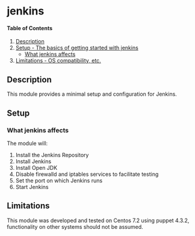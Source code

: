 
# jenkins

#### Table of Contents

1. [Description](#description)
2. [Setup - The basics of getting started with jenkins](#setup)
    * [What jenkins affects](#what-jenkins-affects)
3. [Limitations - OS compatibility, etc.](#limitations)

## Description

This module provides a minimal setup and configuration for Jenkins.

## Setup

### What jenkins affects

The module will:

1. Install the Jenkins Repository
1. Install Jenkins
1. Install Open JDK
1. Disable firewalld and iptables services to facilitate testing
1. Set the port on which Jenkins runs
1. Start Jenkins

## Limitations

This module was developed and tested on Centos 7.2 using puppet 4.3.2, functionality on other systems should not be assumed.
